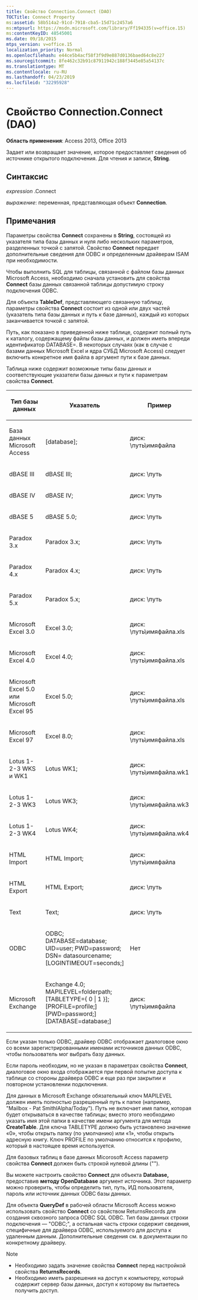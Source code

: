 ```yaml
---
title: Свойство Connection.Connect (DAO)
TOCTitle: Connect Property
ms:assetid: 58b514a2-91cd-7918-cba5-15d71c2457a6
ms:mtpsurl: https://msdn.microsoft.com/library/Ff194335(v=office.15)
ms:contentKeyID: 48545001
ms.date: 09/18/2015
mtps_version: v=office.15
localization_priority: Normal
ms.openlocfilehash: e44ce5b4acf58f3f9d9e887d0136baed64c8e227
ms.sourcegitcommit: 8fe462c32b91c87911942c188f3445e85a54137c
ms.translationtype: MT
ms.contentlocale: ru-RU
ms.lasthandoff: 04/23/2019
ms.locfileid: "32295928"
---
```

# <a name="connectionconnect-property-dao"></a>Свойство Connection.Connect (DAO)


**Область применения**: Access 2013, Office 2013

Задает или возвращает значение, которое предоставляет сведения об источнике открытого подключения. Для чтения и записи, **String**.

## <a name="syntax"></a>Синтаксис

*expression* .Connect

*выражение*: переменная, представляющая объект **Connection**.

## <a name="remarks"></a>Примечания

Параметры свойства **Connect** сохранены в **String**, состоящей из указателя типа базы данных и нуля либо нескольких параметров, разделенных точкой с запятой. Свойство **Connect** передает дополнительные сведения для ODBC и определенным драйверам ISAM при необходимости.

Чтобы выполнить SQL для таблицы, связанной с файлом базы данных Microsoft Access, необходимо сначала установить для свойства **Connect** базы данных связанной таблицы допустимую строку подключения ODBC.

Для объекта **TableDef**, представляющего связанную таблицу, параметры свойства **Connect** состоит из одной или двух частей (указатель типа базы данных и путь к базе данных), каждый из которых заканчивается точкой с запятой.

Путь, как показано в приведенной ниже таблице, содержит полный путь к каталогу, содержащему файлы базы данных, и должен иметь впереди идентификатор DATABASE=. В некоторых случаях (как в случае с базами данных Microsoft Excel и ядра СУБД Microsoft Access) следует включить конкретное имя файла в аргумент пути к базе данных.

Таблица ниже содержит возможные типы базы данных и соответствующие указатели базы данных и пути к параметрам свойства **Connect**.

<table>
<colgroup>
<col style="width: 33%" />
<col style="width: 33%" />
<col style="width: 33%" />
</colgroup>
<thead>
<tr class="header">
<th><p>Тип базы данных</p></th>
<th><p>Указатель</p></th>
<th><p>Пример</p></th>
</tr>
</thead>
<tbody>
<tr class="odd">
<td><p>База данных Microsoft Access</p></td>
<td><p>[database];</p></td>
<td><p>диск: \путь\имяфайла</p></td>
</tr>
<tr class="even">
<td><p>dBASE III</p></td>
<td><p>dBASE III;</p></td>
<td><p>диск: \путь</p></td>
</tr>
<tr class="odd">
<td><p>dBASE IV</p></td>
<td><p>dBASE IV;</p></td>
<td><p>диск: \путь</p></td>
</tr>
<tr class="even">
<td><p>dBASE 5</p></td>
<td><p>dBASE 5.0;</p></td>
<td><p>диск: \путь</p></td>
</tr>
<tr class="odd">
<td><p>Paradox 3.x</p></td>
<td><p>Paradox 3.x;</p></td>
<td><p>диск: \путь</p></td>
</tr>
<tr class="even">
<td><p>Paradox 4.x</p></td>
<td><p>Paradox 4.x;</p></td>
<td><p>диск: \путь</p></td>
</tr>
<tr class="odd">
<td><p>Paradox 5.x</p></td>
<td><p>Paradox 5.x;</p></td>
<td><p>диск: \путь</p></td>
</tr>
<tr class="even">
<td><p>Microsoft Excel 3.0</p></td>
<td><p>Excel 3.0;</p></td>
<td><p>диск: \путь\имяфайла.xls</p></td>
</tr>
<tr class="odd">
<td><p>Microsoft Excel 4.0</p></td>
<td><p>Excel 4.0;</p></td>
<td><p>диск: \путь\имяфайла.xls</p></td>
</tr>
<tr class="even">
<td><p>Microsoft Excel 5.0 или Microsoft Excel 95</p></td>
<td><p>Excel 5.0;</p></td>
<td><p>диск: \путь\имяфайла.xls</p></td>
</tr>
<tr class="odd">
<td><p>Microsoft Excel 97</p></td>
<td><p>Excel 8.0;</p></td>
<td><p>диск: \путь\имяфайла.xls</p></td>
</tr>
<tr class="even">
<td><p>Lotus 1-2-3 WKS и WK1</p></td>
<td><p>Lotus WK1;</p></td>
<td><p>диск: \путь\имяфайла.wk1</p></td>
</tr>
<tr class="odd">
<td><p>Lotus 1-2-3 WK3</p></td>
<td><p>Lotus WK3;</p></td>
<td><p>диск: \путь\имяфайла.wk3</p></td>
</tr>
<tr class="even">
<td><p>Lotus 1-2-3 WK4</p></td>
<td><p>Lotus WK4;</p></td>
<td><p>диск: \путь\имяфайла.wk4</p></td>
</tr>
<tr class="odd">
<td><p>HTML Import</p></td>
<td><p>HTML Import;</p></td>
<td><p>диск: \путь\имяфайла</p></td>
</tr>
<tr class="even">
<td><p>HTML Export</p></td>
<td><p>HTML Export;</p></td>
<td><p>диск: \путь</p></td>
</tr>
<tr class="odd">
<td><p>Text</p></td>
<td><p>Text;</p></td>
<td><p>диск: \путь</p></td>
</tr>
<tr class="even">
<td><p>ODBC</p></td>
<td><p>ODBC; DATABASE=database; UID=user; PWD=password; DSN= datasourcename; [LOGINTIMEOUT=seconds;]</p></td>
<td><p>Нет</p></td>
</tr>
<tr class="odd">
<td><p>Microsoft Exchange</p></td>
<td><p>Exchange 4.0; MAPILEVEL=folderpath; [TABLETYPE={ 0 | 1 }];[PROFILE=profile;] [PWD=password;] [DATABASE=database;]</p></td>
<td><p>диск: \путь\имяфайла</p></td>
</tr>
</tbody>
</table>


Если указан только ODBC, драйвер ODBC отображает диалоговое окно со всеми зарегистрированными именами источников данных ODBC, чтобы пользователь мог выбрать базу данных.

Если пароль необходим, но не указан в параметрах свойства **Connect**, диалоговое окно входа отображается при первой попытке доступа к таблице со стороны драйвера ODBC и еще раз при закрытии и повторном установлении подключения.

Для данных в Microsoft Exchange обязательный ключ MAPILEVEL должен иметь полностью разрешенный путь к папке (например, "Mailbox - Pat SmithIAlpha/Today"). Путь не включает имя папки, которая будет открываться в качестве таблицы; вместо этого необходимо указать имя этой папки в качестве имени аргумента для метода **CreateTable**. Для ключа TABLETYPE должно быть установлено значение «0», чтобы открыть папку (по умолчанию) или «1», чтобы открыть адресную книгу. Ключ PROFILE по умолчанию относится к профилю, который в настоящее время используется.

Для базовых таблиц в базе данных Micorosoft Access параметр свойства **Connect** должен быть строкой нулевой длины ("").

Вы можете настроить свойство **Connect** для объекта **Database,** предоставив **методу OpenDatabase** аргумент источника. Этот параметр можно проверить, чтобы определить тип, путь, ИД пользователя, пароль или источник данных ODBC базы данных.

Для объекта **QueryDef** в рабочей области Microsoft Access можно использовать свойство **Connect** со свойством ReturnsRecords для создания сквозного запроса ODBC SQL ODBC. Тип базы данных строки подключения — "ODBC;", а остальная часть строки содержит сведения, специфичные для драйвера ODBC, используемого для доступа к удаленным данным. Дополнительные сведения см. в документации по конкретному драйверу.


> [!NOTE]
> - Необходимо задать значение свойства **Connect** перед настройкой свойства **ReturnsRecords**.
> - Необходимо иметь разрешения на доступ к компьютеру, который содержит сервер базы данных, доступ к которому вы пытаетесь получить доступ.


